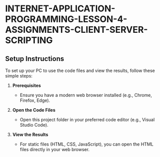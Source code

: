 # INTERNET-APPLICATION-PROGRAMMING-LESSON-4-ASSIGNMENTS-CLIENT-SERVER-SCRIPTING

## Setup Instructions

To set up your PC to use the code files and view the results, follow these simple steps:

1. **Prerequisites**
   - Ensure you have a modern web browser installed (e.g., Chrome, Firefox, Edge).
   

2. **Open the Code Files**
   - Open this project folder in your preferred code editor (e.g., Visual Studio Code).

3. **View the Results**
   - For static files (HTML, CSS, JavaScript), you can open the HTML files directly in your web browser.
   
